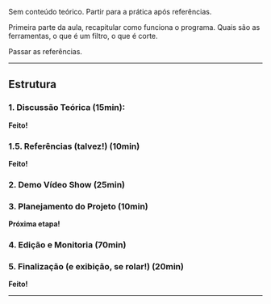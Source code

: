 Sem conteúdo teórico. Partir para a prática após referências.

Primeira parte da aula, recapitular como funciona o programa.
Quais são as ferramentas, o que é um filtro, o que é corte.

Passar as referências.

---

## Estrutura

### 1. Discussão Teórica (15min):
**Feito!**

### 1.5. Referências (talvez!) (10min) 
**Feito!**

### 2. Demo Vídeo Show (25min)

### 3. Planejamento do Projeto (10min)
**Próxima etapa!**

### 4. Edição e Monitoria (70min)

### 5. Finalização (e exibição, se rolar!) (20min)
**Feito!**

---